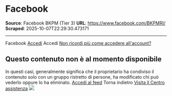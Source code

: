 # Facebook

**Source**: Facebook BKPM (Tier 3)
**URL**: https://www.facebook.com/BKPMRI/
**Scraped**: 2025-10-07T22:29:30.473171

---

Facebook
[Accedi](https://www.facebook.com/login/device-based/regular/login/?login_attempt=1&next=https%3A%2F%2Fwww.facebook.com%2FBKPMRI%2F)
Accedi
[Non ricordi più come accedere all'account?](https://www.facebook.com/recover/initiate?ars=royal_blue_bar)
## Questo contenuto non è al momento disponibile
In questi casi, generalmente significa che il proprietario ha condiviso il contenuto solo con un gruppo ristretto di persone, ha modificato chi può vederlo oppure lo ha eliminato.
[Accedi al feed](https://www.facebook.com/)
Torna indietro
[Visita il Centro assistenza](https://www.facebook.com/help)
![](https://scontent.xx.fbcdn.net/hads-ak-prn2/1487645_6012475414660_1439393861_n.png)
